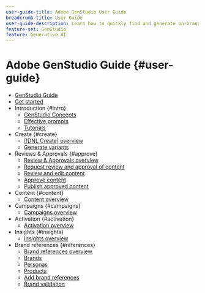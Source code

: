 ```yaml
---
user-guide-title: Adobe GenStudio User Guide
breadcrumb-title: User Guide
user-guide-description: Learn how to quickly find and generate on-brand assets, create variations, and optimize experiences based on real-time content performance insights.
feature-set: GenStudio
feature: Generative AI
---
```


# Adobe GenStudio Guide {#user-guide}

+ [GenStudio Guide](home.md)
+ [Get started](/help/user-guide/get-started.md)
+ Introduction {#intro}
    + [GenStudio Concepts](concepts.md)
    + [Effective prompts](effective-prompts.md)
    + [Tutorials](https://experienceleague.adobe.com/docs/genstudio/learning/tutorials.html)
+ Create {#create}
    + [[!DNL Create] overview](create/overview.md)
    + [Generate variants](create/generate-variants.md)
+ Reviews & Approvals {#approve}
    + [Review & Approvals overview](approvals/overview.md)
    + [Request review and approval of content](approvals/request-review.md)
    + [Review and edit content](approvals/review-and-edit.md)
    + [Approve content](approvals/approve-content.md)
    + [Publish approved content](approvals/publish-content.md)
+ Content {#content}
    + [Content overview](content/overview.md)
+ Campaigns {#campaigns}
    + [Campaigns overview](campaigns/overview.md)
+ Activation {#activation}
    + [Activation overview](activation/overview.md)
+ Insights {#insights}
    + [Insights overview](insights/overview.md)
+ Brand references {#references}
    + [Brand references overview](references/overview.md)
    + [Brands](references/brands.md)
    + [Personas](references/personas.md)
    + [Products](references/products.md)
    + [Add brand references](references/add-references.md)
    + [Brand validation](references/brand-validation.md)
